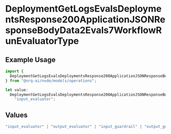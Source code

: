 # DeploymentGetLogsEvalsDeploymentsResponse200ApplicationJSONResponseBodyData2Evals7WorkflowRunEvaluatorType

## Example Usage

```typescript
import {
  DeploymentGetLogsEvalsDeploymentsResponse200ApplicationJSONResponseBodyData2Evals7WorkflowRunEvaluatorType,
} from "@orq-ai/node/models/operations";

let value:
  DeploymentGetLogsEvalsDeploymentsResponse200ApplicationJSONResponseBodyData2Evals7WorkflowRunEvaluatorType =
    "input_evaluator";
```

## Values

```typescript
"input_evaluator" | "output_evaluator" | "input_guardrail" | "output_guardrail"
```